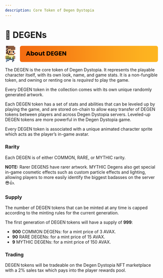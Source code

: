 ```yaml
---
description: Core Token of Degen Dystopia
---
```


# 🧑 DEGENs

![](../../.gitbook/assets/5.png)

The DEGEN is the core token of Degen Dystopia. It represents the playable character itself, with its own look, name, and game stats. It is a non-fungible token, and owning or renting one is _required_ to play the game.&#x20;

Every DEGEN token in the collection comes with its own unique randomly generated artwork.

Each DEGEN token has a set of stats and abilities that can be leveled up by playing the game, and are stored on-chain to allow easy transfer of DEGEN tokens between players and across Degen Dystopia servers. Leveled-up DEGEN tokens are more powerful in the Degen Dystopia game.

Every DEGEN token is associated with a unique animated character sprite which acts as the player’s in-game avatar.

### Rarity

Each DEGEN is of either COMMON, RARE, or MYTHIC rarity.

**NOTE:** Rarer DEGENS have rarer artwork. MYTHIC Degens also get special in-game cosmetic effects such as custom particle effects and lighting, allowing players to more easily identify the biggest badasses on the server :sunglasses::thumbsup:.

### Supply

The number of DEGEN tokens that can be minted at any time is capped according to the minting rules for the current generation.

The first generation of DEGEN tokens will have a supply of **999**:

* **900** COMMON DEGENs: for a mint price of 3 AVAX.
* **90** RARE DEGENs: for a mint price of 15 AVAX.
* **9** MYTHIC DEGENs: for a mint price of 150 AVAX.

### Trading

DEGEN tokens will be tradeable on the Degen Dystopia NFT marketplace with a 2% sales tax which pays into the player rewards pool.
